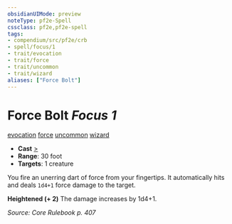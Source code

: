 ```yaml
---
obsidianUIMode: preview
noteType: pf2e-Spell
cssclass: pf2e,pf2e-spell
tags:
- compendium/src/pf2e/crb
- spell/focus/1
- trait/evocation
- trait/force
- trait/uncommon
- trait/wizard
aliases: ["Force Bolt"]
---
```

# Force Bolt *Focus 1*   
[evocation](rules/traits/evocation.md "Evocation School Trait")  [force](rules/traits/force.md "Force Energy & Element Trait")  [uncommon](rules/traits/uncommon.md "Uncommon Rarity Trait")  [wizard](rules/traits/wizard.md "Wizard Class Trait")  

- **Cast** [>](rules/core-rulebook/chapter-9-playing-the-game.md#Actions "Single Action") 
- **Range**: 30 foot
- **Targets**: 1 creature

You fire an unerring dart of force from your fingertips. It automatically hits and deals `1d4+1` force damage to the target.

**Heightened (+ 2)** The damage increases by 1d4+1.

*Source: Core Rulebook p. 407*